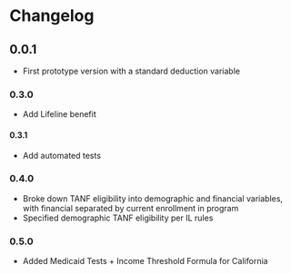 # Changelog

## 0.0.1

* First prototype version with a standard deduction variable

### 0.3.0

* Add Lifeline benefit

#### 0.3.1

* Add automated tests

### 0.4.0

* Broke down TANF eligibility into demographic and financial variables, with financial separated by current enrollment in program
* Specified demographic TANF eligibility per IL rules

### 0.5.0

* Added Medicaid Tests + Income Threshold Formula for California 
